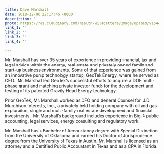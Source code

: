 ```yaml
---
title: Dave Marshall
date: 2018-12-06 22:17:46 +0000
description: ''
photo: https://res.cloudinary.com/health-wildcatters/image/upload/v1544134687/image.png
link_1: ''
link_2: ''
link_3: ''
link_4: ''

---
```

Mr. Marshall has over 35 years of experience in providing financial, tax and legal advice within the energy, real estate and privately owned family and start-up business environments. Some of that experience was gained from an innovative pump technology startup, GeoTek Energy, where he served as CEO.  Mr. Marshall led GeoTek’s successful efforts to acquire a DOE multi-phase grant and matching private investor funds for the development and testing of its patented Gravity Head Energy technology.

Prior GeoTek, Mr. Marshall worked as CFO and General Counsel for  J.D. Murchison Interests, Inc., a privately held holding company with oil and gas exploration, single and multi-family real estate development and financial investments.  Mr. Marshall’s background includes experience in Big-4 public accounting, legal services, energy consulting and regulatory work.

Mr. Marshall has a Bachelor of Accountancy degree with Special Distinction from the University of Oklahoma and earned his Doctor of Jurisprudence degree from the University of Texas in Austin. Mr. Marshall is licensed as an attorney and a Certified Public Accountant in Texas and as a CPA in Florida.